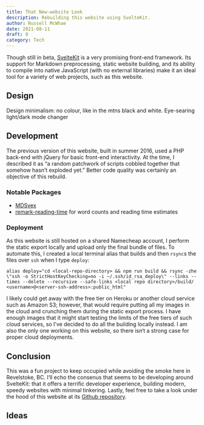 ```yaml
---
title: That New-website Look
description: Rebuilding this website using SvelteKit.
author: Russell McWhae
date: 2021-08-11
draft: 0
category: Tech
---
```


Though still in beta, [SvelteKit](https://kit.svelte.dev/) is a very promising front-end framework. Its support for Markdown preprocessing, static website building, and its ability to compile into native JavaScript (with no external libraries) make it an ideal tool for a variety of web projects, such as this website.

## Design

Design minimalism: no colour, like in the mtns black and white. Eye-searing light/dark mode changer

## Development

The previous version of this website, built in summer 2016, used a PHP back-end with jQuery for basic front-end interactivity. At the time, I described it as “a random patchwork of scripts cobbled together that somehow hasn’t exploded yet.” Better code quality was certainly an objective of this rebuild.

### Notable Packages

-   [MDSvex](https://mdsvex.pngwn.io/)
-   [remark-reading-time](https://github.com/mattjennings/remark-reading-time) for word counts and reading time estimates

### Deployment

As this website is still hosted on a shared Namecheap account, I perform the static export locally and upload only the final bundle of files. To automate this, I created a local terminal alias that builds and then `rsync`s the files over `ssh` when I type `deploy`:

```
alias deploy="cd <local-repo-directory> && npm run build && rsync -zhe \"ssh -o StrictHostKeyChecking=no -i ~/.ssh/id_rsa_deploy\" --links --times --delete --recursive --safe-links <local repo directory>/build/ <username>@<server-ssh-address>:public_html"
```

I likely could get away with the free tier on Heroku or another cloud service such as Amazon S3; however, that would require putting all my images in the cloud and crunching them during the static export process. I have enough images that it might start testing the limits of the free tiers of such cloud services, so I’ve decided to do all the building locally instead. I am also the only one working on this website, so there isn‘t a strong case for proper cloud deployments.

## Conclusion

This was a fun project to keep occupied while avoiding the smoke here in Revelstoke, BC. I‘ll echo the consenus that seems to be developing around SvelteKit: that it offers a terrific developer experience, building modern, speedy websites with minimal tinkering. Lastly, feel free to take a look under the hood of this website at its [Github repository](https://github.com/rmcwhae/russellmcwhae.ca).

## Ideas
